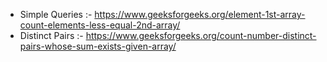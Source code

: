 - Simple Queries :- https://www.geeksforgeeks.org/element-1st-array-count-elements-less-equal-2nd-array/
- Distinct Pairs :- https://www.geeksforgeeks.org/count-number-distinct-pairs-whose-sum-exists-given-array/
